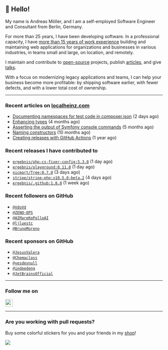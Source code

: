 ## :wave: Hello!

My name is Andreas Möller, and I am a self-employed Software Engineer and Consultant from Berlin, Germany.

For more than 25 years, I have been developing software. In a professional capacity, I have [more than 15 years of work experience](https://localheinz.com/work-experience/) building and maintaining web applications for organizations and businesses in various industries, in teams small and large, on location, and remotely.

I maintain and contribute to [open-source](https://localheinz.com/open-source/) projects, publish [articles](https://localheinz.com/articles/), and give [talks](https://localheinz.com/talks).

With a focus on modernizing legacy applications and teams, I can help your business become more profitable: by shipping software earlier, with fewer defects, and with a lower total cost of ownership.

<hr>

### Recent articles on [localheinz.com](https://localheinz.com)

- [Documenting namespaces for test code in composer.json](http://localheinz.com/articles/2023/01/29/documenting-namespaces-for-test-code-in-composer.json/) (2 days ago)
- [Enhancing types](http://localheinz.com/articles/2022/09/20/enhancing-types/) (4 months ago)
- [Asserting the output of Symfony console commands](http://localheinz.com/articles/2022/08/29/asserting-the-output-of-symfony-console-commands/) (5 months ago)
- [Naming constructors](http://localheinz.com/articles/2022/03/26/naming-constructors/) (10 months ago)
- [Creating releases with GitHub Actions](http://localheinz.com/articles/2022/01/24/creating-releases-with-github-actions/) (1 year ago)

### Recent releases I have contributed to

- [`ergebnis/php-cs-fixer-config:5.3.0`](https://github.com/ergebnis/php-cs-fixer-config/releases/tag/5.3.0) (1 day ago)
- [`ergebnis/playground:0.11.0`](https://github.com/ergebnis/playground/releases/tag/0.11.0) (1 day ago)
- [`nicmart/Tree:0.7.0`](https://github.com/nicmart/Tree/releases/tag/0.7.0) (3 days ago)
- [`stripe/stripe-php:v10.5.0-beta.2`](https://github.com/stripe/stripe-php/releases/tag/v10.5.0-beta.2) (4 days ago)
- [`ergebnis/.github:1.8.0`](https://github.com/ergebnis/.github/releases/tag/1.8.0) (1 week ago)

### Recent followers on GitHub

- [`@VdoVd`](https://github.com/VdoVd)
- [`@ZENO-OPS`](https://github.com/ZENO-OPS)
- [`@AIMareKoPolloAI`](https://github.com/AIMareKoPolloAI)
- [`@ljluestc`](https://github.com/ljluestc)
- [`@BrunoMoreno`](https://github.com/BrunoMoreno)

### Recent sponsors on GitHub

- [`@JesusValera`](https://github.com/JesusValera)
- [`@Chemaclass`](https://github.com/Chemaclass)
- [`@yesdevnull`](https://github.com/yesdevnull)
- [`@indeedeng`](https://github.com/indeedeng)
- [`@JetBrainsOfficial`](https://github.com/JetBrainsOfficial)

<hr>

### Follow me on

<p>
    <a target="_blank" href="https://twitter.com/intent/follow?screen_name=localheinz" title="Follow @localheinz on Twitter"><img src="https://cdn.jsdelivr.net/npm/simple-icons@3.9.0/icons/twitter.svg" width="24px" height="24px"></a>
</p>

<hr>

### Are you working with pull requests?

Buy some colorful stickers for you and your friends in my <a target="_blank" href="https://shop.localheinz.com" title="shop.localheinz.com">shop</a>!

[![](https://localheinz.com/permanent/img/localheinz/localheinz)](https://localheinz.com/permanent/url/localheinz/localheinz)
